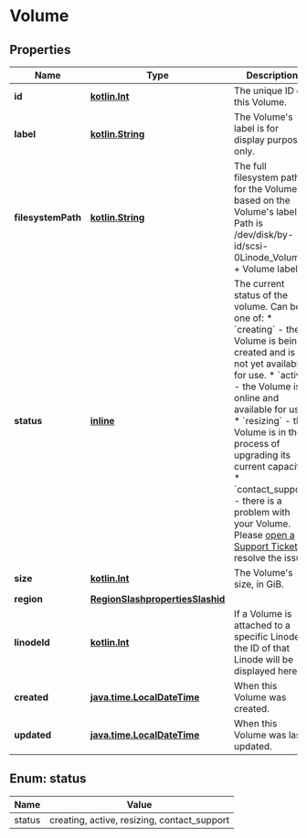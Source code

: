 
# Volume

## Properties
Name | Type | Description | Notes
------------ | ------------- | ------------- | -------------
**id** | [**kotlin.Int**](.md) | The unique ID of this Volume. |  [optional]
**label** | [**kotlin.String**](.md) | The Volume&#x27;s label is for display purposes only.  | 
**filesystemPath** | [**kotlin.String**](.md) | The full filesystem path for the Volume based on the Volume&#x27;s label. Path is /dev/disk/by-id/scsi-0Linode_Volume_ + Volume label.  |  [optional]
**status** | [**inline**](#StatusEnum) | The current status of the volume.  Can be one of:    * &#x60;creating&#x60; - the Volume is being created and is not yet available     for use.   * &#x60;active&#x60; - the Volume is online and available for use.   * &#x60;resizing&#x60; - the Volume is in the process of upgrading     its current capacity.   * &#x60;contact_support&#x60; - there is a problem with your Volume. Please     [open a Support Ticket](/#operation/createTicket) to resolve the issue.  |  [optional]
**size** | [**kotlin.Int**](.md) | The Volume&#x27;s size, in GiB.  |  [optional]
**region** | [**RegionSlashpropertiesSlashid**](RegionSlashpropertiesSlashid.md) |  |  [optional]
**linodeId** | [**kotlin.Int**](.md) | If a Volume is attached to a specific Linode, the ID of that Linode will be displayed here.  |  [optional]
**created** | [**java.time.LocalDateTime**](java.time.LocalDateTime.md) | When this Volume was created. |  [optional]
**updated** | [**java.time.LocalDateTime**](java.time.LocalDateTime.md) | When this Volume was last updated. |  [optional]



<a name="StatusEnum"></a>
## Enum: status
Name | Value
---- | -----
status | creating, active, resizing, contact_support




